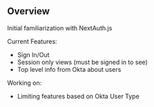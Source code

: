 ## Overview

Initial familiarization with NextAuth.js

Current Features:
- Sign In/Out
- Session only views (must be signed in to see)
- Top level info from Okta about users

Working on:
- Limiting features based on Okta User Type
